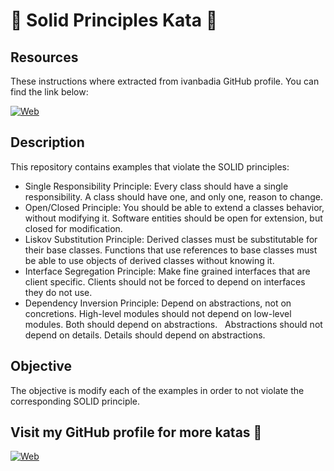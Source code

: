 # :mount_fuji: Solid Principles Kata :mount_fuji:

## Resources

These instructions where extracted from ivanbadia GitHub profile. You can find the link below:

[![Web](https://img.shields.io/badge/ivanbadia-14a1f0?style=for-the-badge&logo=github&logoColor=white&labelColor=101010)](https://github.com/ivanbadia/solid-kata/tree/master)

## Description

This repository contains examples that violate the SOLID principles:

- Single Responsibility Principle: Every class should have a single responsibility. A class should have one, and only one, reason to change.
- Open/Closed Principle: You should be able to extend a classes behavior, without modifying it. Software entities should be open for extension, but closed for modification.
- Liskov Substitution Principle: Derived classes must be substitutable for their base classes. Functions that use references to base classes must be able to use objects of derived classes without knowing it.
- Interface Segregation Principle: Make fine grained interfaces that are client specific. Clients should not be forced to depend on interfaces they do not use.
- Dependency Inversion Principle: Depend on abstractions, not on concretions. High-level modules should not depend on low-level modules. Both should depend on abstractions.   Abstractions should not depend on details. Details should depend on abstractions.

## Objective

The objective is modify each of the examples in order to not violate the corresponding SOLID principle.

## Visit my GitHub profile for more katas 🚀

[![Web](https://img.shields.io/badge/GitHub-Dimanu.py-14a1f0?style=for-the-badge&logo=github&logoColor=white&labelColor=101010)](https://github.com/dimanu-py/java-code-katas)